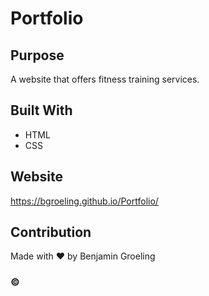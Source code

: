 # Portfolio
## Purpose
A website that offers fitness training services. 

## Built With
* HTML
* CSS

## Website
https://bgroeling.github.io/Portfolio/

## Contribution
Made with ❤️ by Benjamin Groeling

### ©

 
